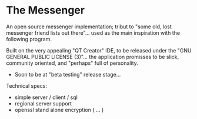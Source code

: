 # The Messenger

An open source messenger implementation; tribut to "some old, lost messenger friend lists out there"... 
used as the main inspiration with the following program.

Built on the very appealing "QT Creator" IDE, to be released under the "GNU GENERAL PUBLIC LICENSE (3)"... the application promisses to be slick, community oriented, and "perhaps" full of personality.

* Soon to be at "beta testing" release stage...

Technical specs:

* simple server / client / sql
* regional server support
* openssl stand alone encryption ( ... )

    
